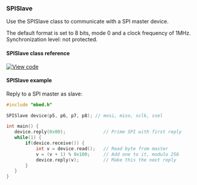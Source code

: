 ### SPISlave

Use the SPISlave class to communicate with a SPI master device.

The default format is set to 8 bits, mode 0 and a clock frequency of 1MHz. Synchronization level: not protected.

#### SPISlave class reference

[![View code](https://www.mbed.com/embed/?type=library)](/docs/v5.4/mbed-os-api-doxy/classmbed_1_1_s_p_i_slave.html)

#### SPISlave example

Reply to a SPI master as slave:

```c++
#include "mbed.h"

SPISlave device(p5, p6, p7, p8); // mosi, miso, sclk, ssel

int main() {
   device.reply(0x00);              // Prime SPI with first reply
   while(1) {
       if(device.receive()) {
           int v = device.read();   // Read byte from master
           v = (v + 1) % 0x100;     // Add one to it, modulo 256
           device.reply(v);         // Make this the next reply
       }
   }
}
```
